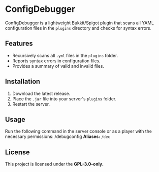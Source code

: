 # ConfigDebugger

ConfigDebugger is a lightweight Bukkit/Spigot plugin that scans all YAML configuration files in the `plugins` directory and checks for syntax errors.

## Features
- Recursively scans all `.yml` files in the `plugins` folder.
- Reports syntax errors in configuration files.
- Provides a summary of valid and invalid files.

## Installation
1. Download the latest release.
2. Place the `.jar` file into your server's `plugins` folder.
3. Restart the server.

## Usage
Run the following command in the server console or as a player with the necessary permissions:
/debugconfig
**Aliases:** `/dec`

## License
This project is licensed under the **GPL-3.0-only**.
